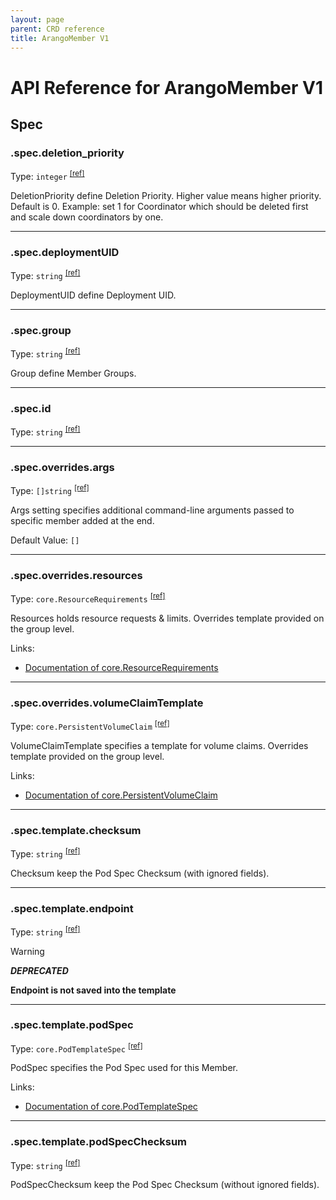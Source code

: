 ```yaml
---
layout: page
parent: CRD reference
title: ArangoMember V1
---
```


# API Reference for ArangoMember V1

## Spec

### .spec.deletion_priority

Type: `integer` <sup>[\[ref\]](https://github.com/arangodb/kube-arangodb/blob/1.3.1/pkg/apis/deployment/v1/arango_member_spec.go#L48)</sup>

DeletionPriority define Deletion Priority.
Higher value means higher priority. Default is 0.
Example: set 1 for Coordinator which should be deleted first and scale down coordinators by one.

***

### .spec.deploymentUID

Type: `string` <sup>[\[ref\]](https://github.com/arangodb/kube-arangodb/blob/1.3.1/pkg/apis/deployment/v1/arango_member_spec.go#L37)</sup>

DeploymentUID define Deployment UID.

***

### .spec.group

Type: `string` <sup>[\[ref\]](https://github.com/arangodb/kube-arangodb/blob/1.3.1/pkg/apis/deployment/v1/arango_member_spec.go#L32)</sup>

Group define Member Groups.

***

### .spec.id

Type: `string` <sup>[\[ref\]](https://github.com/arangodb/kube-arangodb/blob/1.3.1/pkg/apis/deployment/v1/arango_member_spec.go#L34)</sup>

***

### .spec.overrides.args

Type: `[]string` <sup>[\[ref\]](https://github.com/arangodb/kube-arangodb/blob/1.3.1/pkg/apis/deployment/v1/arango_member_spec_overrides.go#L43)</sup>

Args setting specifies additional command-line arguments passed to specific member added at the end.

Default Value: `[]`

***

### .spec.overrides.resources

Type: `core.ResourceRequirements` <sup>[\[ref\]](https://github.com/arangodb/kube-arangodb/blob/1.3.1/pkg/apis/deployment/v1/arango_member_spec_overrides.go#L38)</sup>

Resources holds resource requests & limits. Overrides template provided on the group level.

Links:
* [Documentation of core.ResourceRequirements](https://kubernetes.io/docs/reference/generated/kubernetes-api/v1.29/#resourcerequirements-v1-core)

***

### .spec.overrides.volumeClaimTemplate

Type: `core.PersistentVolumeClaim` <sup>[\[ref\]](https://github.com/arangodb/kube-arangodb/blob/1.3.1/pkg/apis/deployment/v1/arango_member_spec_overrides.go#L33)</sup>

VolumeClaimTemplate specifies a template for volume claims. Overrides template provided on the group level.

Links:
* [Documentation of core.PersistentVolumeClaim](https://kubernetes.io/docs/reference/generated/kubernetes-api/v1.29/#persistentvolumeclaim-v1-core)

***

### .spec.template.checksum

Type: `string` <sup>[\[ref\]](https://github.com/arangodb/kube-arangodb/blob/1.3.1/pkg/apis/deployment/v1/arango_member_pod_template.go#L60)</sup>

Checksum keep the Pod Spec Checksum (with ignored fields).

***

### .spec.template.endpoint

Type: `string` <sup>[\[ref\]](https://github.com/arangodb/kube-arangodb/blob/1.3.1/pkg/apis/deployment/v1/arango_member_pod_template.go#L63)</sup>

> [!WARNING]
> ***DEPRECATED***
> 
> **Endpoint is not saved into the template**

***

### .spec.template.podSpec

Type: `core.PodTemplateSpec` <sup>[\[ref\]](https://github.com/arangodb/kube-arangodb/blob/1.3.1/pkg/apis/deployment/v1/arango_member_pod_template.go#L54)</sup>

PodSpec specifies the Pod Spec used for this Member.

Links:
* [Documentation of core.PodTemplateSpec](https://kubernetes.io/docs/reference/generated/kubernetes-api/v1.29/#podtemplatespec-v1-core)

***

### .spec.template.podSpecChecksum

Type: `string` <sup>[\[ref\]](https://github.com/arangodb/kube-arangodb/blob/1.3.1/pkg/apis/deployment/v1/arango_member_pod_template.go#L57)</sup>

PodSpecChecksum keep the Pod Spec Checksum (without ignored fields).


